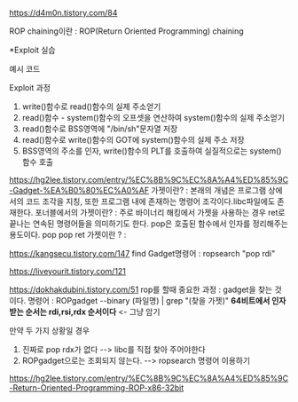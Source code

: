 https://d4m0n.tistory.com/84

ROP chaining이란 : ROP(Return Oriented Programming) chaining


*Exploit 실습

예시 코드


Exploit 과정 
1) write()함수로 read()함수의 실제 주소얻기
2) read()함수 - system()함수의 오프셋을 연산하여 system()함수의 실제 주소얻기
3) read()함수로 BSS영역에 "/bin/sh"문자열 저장
4) read()함수로 write()함수의 GOT에 system()함수의 실제 주소 저장
5) BSS영역의 주소를 인자, write()함수의 PLT를 호출하여 실질적으로는 system()함수 호출


https://hg2lee.tistory.com/entry/%EC%8B%9C%EC%8A%A4%ED%85%9C-Gadget-%EA%B0%80%EC%A0%AF
가젯이란? : 본래의 개념은 프로그램 상에서의 코드 조각을 지칭, 또한 프로그램 내에 존재하는 명령어 조각이다.libc파일에도 존재한다.
포너블에서의 가젯이란? : 주로 바이너리 해킹에서 가젯을 사용하는 경우 ret로 끝나는 연속된 명령어들을 의미하기도 한다.
  pop은 호출된 함수에서 인자를 정리해주는 용도이다.
pop pop ret 가젯이란 ? : 


https://kangsecu.tistory.com/147
find Gadget명령어 : 
ropsearch "pop rdi"

https://liveyourit.tistory.com/121










https://dokhakdubini.tistory.com/51
rop를 할때 중요한 과정 : gadget을 찾는 것이다. 
명령어 : ROPgadget --binary (파일명) | grep "(찾을 가젯)"
**64비트에서 인자받는 순서는 rdi,rsi,rdx 순서이다** <- 그냥 암기

만약 두 가지 상황일 경우
1. 진짜로 pop rdx가 없다 --> libc를 직접 찾아 주어야한다
2. ROPgadget으로는 조회되지 않는다. 
--> ropsearch 명령어 이용하기 

https://hg2lee.tistory.com/entry/%EC%8B%9C%EC%8A%A4%ED%85%9C-Return-Oriented-Programming-ROP-x86-32bit

